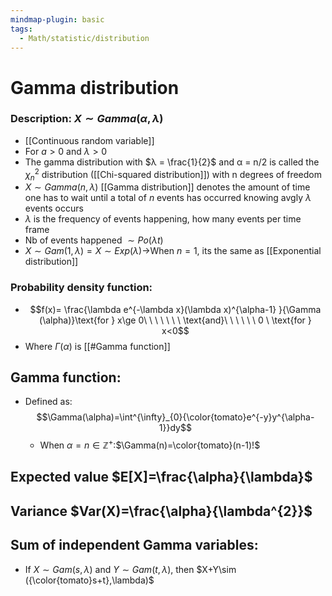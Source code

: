 ```yaml
---
mindmap-plugin: basic
tags:
  - Math/statistic/distribution
---
```


# Gamma distribution

### Description: $X\sim Gamma(\alpha,\lambda)$
- [[Continuous random variable]]
- For $a>0$ and $\lambda >0$
- The gamma distribution with $λ = \frac{1}{2}$ and α = n/2 is called the $χ^2_n$ distribution ([[Chi-squared distribution]]) with n degrees of freedom
- $X\sim Gamma(n,\lambda)$ [[Gamma distribution]] denotes the amount of time one has to wait until a total of $n$ events has occurred knowing avgly $\lambda$ events occurs
- $\lambda$ is the frequency of events happening, how many events per time frame
- Nb of events happened $\sim Po(\lambda t)$
- $X\sim Gam(1,\lambda)=X\sim Exp(\lambda)\to$When $n=1$, its the same as [[Exponential distribution]]
<!--ID: 1708098044218-->


### Probability density function:
- $$f(x)= \frac{\lambda e^{-\lambda x}(\lambda x)^{\alpha-1} }{\Gamma (\alpha)}\text{for } x\ge 0\ \ \ \ \ \ \ \text{and}\ \ \ \ \ \   0 \ \text{for } x<0$$
- Where $\Gamma(\alpha)$ is [[#Gamma function]]
<!--ID: 1708099388656-->


## Gamma function:
- Defined as:$$\Gamma(\alpha)=\int^{\infty}_{0}{\color{tomato}e^{-y}y^{\alpha-1}}dy$$
	- When $\alpha=n\in \mathbb Z^+$:$\Gamma(n)=\color{tomato}(n-1)!$
<!--ID: 1708098044222-->


## Expected value $E[X]=\frac{\alpha}{\lambda}$

## Variance $Var(X)=\frac{\alpha}{\lambda^{2}}$

## Sum of independent Gamma variables:
- If $X\sim Gam(s,\lambda)$ and $Y\sim Gam(t,\lambda)$, then $X+Y\sim ({\color{tomato}s+t},\lambda)$
<!--ID: 1708098044225-->
